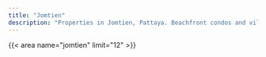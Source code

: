 ```yaml
---
title: "Jomtien"
description: "Properties in Jomtien, Pattaya. Beachfront condos and villas with sea view. Foreign quota available. English-speaking support."
---
```

{{< area name="jomtien" limit="12" >}}
